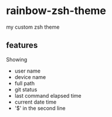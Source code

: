 # rainbow-zsh-theme
my custom zsh theme

## features

Showing
* user name
* device name
* full path
* git status
* last command elapsed time
* current date time
* '$' in the second line
